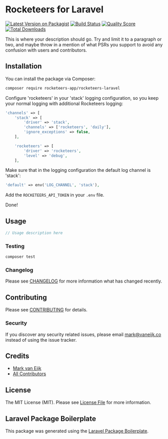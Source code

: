 # Rocketeers for Laravel

[![Latest Version on Packagist](https://img.shields.io/packagist/v/rocketeers-app/rocketeers-laravel.svg?style=flat-square)](https://packagist.org/packages/rocketeers-app/rocketeers-laravel)
[![Build Status](https://img.shields.io/travis/rocketeers-app/rocketeers-laravel/master.svg?style=flat-square)](https://travis-ci.org/rocketeers-app/rocketeers-laravel)
[![Quality Score](https://img.shields.io/scrutinizer/g/rocketeers-app/rocketeers-laravel.svg?style=flat-square)](https://scrutinizer-ci.com/g/rocketeers-app/rocketeers-laravel)
[![Total Downloads](https://img.shields.io/packagist/dt/rocketeers-app/rocketeers-laravel.svg?style=flat-square)](https://packagist.org/packages/rocketeers-app/rocketeers-laravel)

This is where your description should go. Try and limit it to a paragraph or two, and maybe throw in a mention of what PSRs you support to avoid any confusion with users and contributors.

## Installation

You can install the package via Composer:

```bash
composer require rocketeers-app/rocketeers-laravel
```

Configure 'rocketeers' in your 'stack' logging configuration, so you keep your normal logging with additional Rocketeers logging:

```php
'channels' => [
    'stack' => [
        'driver' => 'stack',
        'channels' => ['rocketeers', 'daily'],
        'ignore_exceptions' => false,
    ],

    'rocketeers' => [
        'driver' => 'rocketeers',
        'level' => 'debug',
    ],
```

Make sure that in the logging configuration the default log channel is 'stack':

```php
'default' => env('LOG_CHANNEL', 'stack'),
```

Add the `ROCKETEERS_API_TOKEN` in your `.env` file.

Done!

## Usage

``` php
// Usage description here
```

### Testing

``` bash
composer test
```

### Changelog

Please see [CHANGELOG](CHANGELOG.md) for more information what has changed recently.

## Contributing

Please see [CONTRIBUTING](CONTRIBUTING.md) for details.

### Security

If you discover any security related issues, please email mark@vaneijk.co instead of using the issue tracker.

## Credits

- [Mark van Eijk](https://github.com/markvaneijk)
- [All Contributors](../../contributors)

## License

The MIT License (MIT). Please see [License File](LICENSE.md) for more information.

## Laravel Package Boilerplate

This package was generated using the [Laravel Package Boilerplate](https://laravelpackageboilerplate.com).
